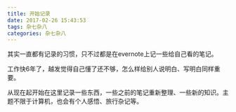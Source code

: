 ```yaml
---
title: 开始记录
date: 2017-02-26 15:43:53
tags: 杂七杂八
categories: 杂七杂八
---
```

其实一直都有记录的习惯，只不过都是在evernote上记一些给自己看的笔记。

工作快6年了，越发觉得自己懂了还不够，怎么样给别人说明白、写明白同样重要。

从现在起开始在这里记录一些东西，一些之前的笔记重新整理、一些新的知识。主题不限于计算机，也会有个人感悟、旅行杂记等。